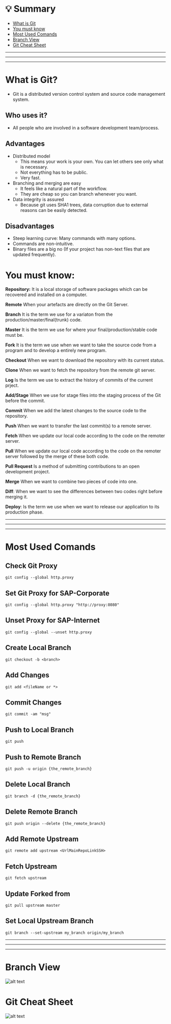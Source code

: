 # 💡 Summary
- [What is Git](https://github.com/LuisValgoi/5Things1DevShouldKnow/blob/master/DataStructures/DATA_STRUCTURES.md#what-is-abstract-data-types)
- [You must know](https://github.com/LuisValgoi/5Things1DevShouldKnow/blob/master/DataStructures/DATA_STRUCTURES.md#what-is-abstract-data-types)
- [Most Used Comands](https://github.com/LuisValgoi/5Things1DevShouldKnow/blob/master/DataStructures/DATA_STRUCTURES.md#what-is-abstract-data-types)
- [Branch View](https://github.com/LuisValgoi/5Things1DevShouldKnow/blob/master/DataStructures/DATA_STRUCTURES.md#what-is-abstract-data-types)
- [Git Cheat Sheet](https://github.com/LuisValgoi/5Things1DevShouldKnow/blob/master/DataStructures/DATA_STRUCTURES.md#what-is-abstract-data-types)
---
---
---
# What is Git?
* Git is a distributed version control system and source code management system.

## Who uses it?
* All people who are involved in a software development team/process.

## Advantages
* Distributed model
    * This means your work is your own. You can let others see only what is necessary.
    * Not everything has to be public. 
    * Very fast.
* Branching and merging are easy
    * It feels like a natural part of the workflow. 
    * They are cheap so you can branch whenever you want.
* Data integrity is assured
    * Because git uses SHA1 trees, data corruption due to external reasons can be easily detected.

## Disadvantages
* Steep learning curve: Many commands with many options.
* Commands are non-intuitive.
* Binary files are a big no (If your project has non-text files that are updated frequently).


# You must know:

**Repository:** It is a local storage of software packages which can be recovered and installed on a computer.

**Remote** When your artefacts are directly on the Git Server.

**Branch** It is the term we use for a variaton from the production/master/final(trunk) code.

**Master** It is the term we use for where your final/production/stable code must be.

**Fork** It is the term we use when we want to take the source code from a program and to develop a entirely new program.

**Checkout** When we want to download the repository with its current status.

**Clone** When we want to fetch the repository from the remote git server.

**Log** Is the term we use to extract the history of commits of the current prject.

**Add/Stage** When we use for stage files into the staging process of the Git before the commit.

**Commit** When we add the latest changes to the source code to the repository.

**Push** When we want to transfer the last commit(s) to a remote server.
 
**Fetch** When we update our local code according to the code on the remoter server.

**Pull** When we update our local code according to the code on the remoter server followed by the merge of these both code.

**Pull Request** Is a method of submitting contributions to an open development project.

**Merge** When we want to combine two pieces of code into one.

**Diff**: When we want to see the differences between two codes right before merging it.

**Deploy**: Is the term we use when we want to release our application to its production phase.


---
---
---

# Most Used Comands

## Check Git Proxy
`git config --global http.proxy`

## Set Git Proxy for SAP-Corporate
`git config --global http.proxy "http://proxy:8080"`

## Unset Proxy for SAP-Internet
`git config --global --unset http.proxy`

## Create Local Branch
`git checkout -b <branch>`

## Add Changes
`git add <fileName or *>`

## Commit Changes
`git commit -am "msg"`

## Push to Local Branch
`git push`

## Push to Remote Branch
`git push -u origin {the_remote_branch}`

## Delete Local Branch
`git branch -d {the_remote_branch}`

## Delete Remote Branch
`git push origin --delete {the_remote_branch}`

## Add Remote Upstream
`git remote add upstream <UrlMainRepoLinkSSH>`

## Fetch Upstream
`git fetch upstream`

## Update Forked from <master-main-repo>
`git pull upstream master`

## Set Local Upstream Branch
`git branch --set-upstream my_branch origin/my_branch`

---
---
---

# Branch View
![alt text](https://cdn-images-1.medium.com/max/1600/1*0obEIkTsoaponIib6i9Xog.png)

# Git Cheat Sheet 
![alt text](https://preview.ibb.co/eq81sn/download.png)